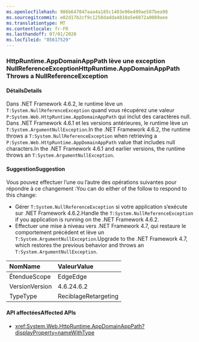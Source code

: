 ```yaml
---
ms.openlocfilehash: 986b647047aaa4a185c1403e96e499ae587bea98
ms.sourcegitcommit: e02d17b2cf9c1258dadda4810a5e6072a0089aee
ms.translationtype: MT
ms.contentlocale: fr-FR
ms.lasthandoff: 07/01/2020
ms.locfileid: "85617529"
---
```

### <a name="httpruntimeappdomainapppath-throws-a-nullreferenceexception"></a><span data-ttu-id="acab2-101">HttpRuntime.AppDomainAppPath lève une exception NullReferenceException</span><span class="sxs-lookup"><span data-stu-id="acab2-101">HttpRuntime.AppDomainAppPath Throws a NullReferenceException</span></span>

#### <a name="details"></a><span data-ttu-id="acab2-102">Détails</span><span class="sxs-lookup"><span data-stu-id="acab2-102">Details</span></span>

<span data-ttu-id="acab2-103">Dans .NET Framework 4.6.2, le runtime lève un `T:System.NullReferenceException` quand vous récupérez une valeur `P:System.Web.HttpRuntime.AppDomainAppPath` qui inclut des caractères null. Dans .NET Framework 4.6.1 et les versions antérieures, le runtime lève un `T:System.ArgumentNullException`.</span><span class="sxs-lookup"><span data-stu-id="acab2-103">In the .NET Framework 4.6.2, the runtime throws a `T:System.NullReferenceException` when retrieving a `P:System.Web.HttpRuntime.AppDomainAppPath` value that includes null characters.In the .NET Framework 4.6.1 and earlier versions, the runtime throws an `T:System.ArgumentNullException`.</span></span>

#### <a name="suggestion"></a><span data-ttu-id="acab2-104">Suggestion</span><span class="sxs-lookup"><span data-stu-id="acab2-104">Suggestion</span></span>

<span data-ttu-id="acab2-105">Vous pouvez effectuer l’une ou l’autre des opérations suivantes pour répondre à ce changement :</span><span class="sxs-lookup"><span data-stu-id="acab2-105">You can do either of the follow to respond to this change:</span></span>

- <span data-ttu-id="acab2-106">Gérer `T:System.NullReferenceException` si votre application s’exécute sur .NET Framework 4.6.2.</span><span class="sxs-lookup"><span data-stu-id="acab2-106">Handle the `T:System.NullReferenceException` if you application is running on the .NET Framework 4.6.2.</span></span>
- <span data-ttu-id="acab2-107">Effectuer une mise à niveau vers .NET Framework 4.7, qui restaure le comportement précédent et lève un `T:System.ArgumentNullException`.</span><span class="sxs-lookup"><span data-stu-id="acab2-107">Upgrade to the .NET Framework 4.7, which restores the previous behavior and throws an `T:System.ArgumentNullException`.</span></span>

| <span data-ttu-id="acab2-108">Nom</span><span class="sxs-lookup"><span data-stu-id="acab2-108">Name</span></span>    | <span data-ttu-id="acab2-109">Valeur</span><span class="sxs-lookup"><span data-stu-id="acab2-109">Value</span></span>       |
|:--------|:------------|
| <span data-ttu-id="acab2-110">Étendue</span><span class="sxs-lookup"><span data-stu-id="acab2-110">Scope</span></span>   | <span data-ttu-id="acab2-111">Edge</span><span class="sxs-lookup"><span data-stu-id="acab2-111">Edge</span></span>        |
| <span data-ttu-id="acab2-112">Version</span><span class="sxs-lookup"><span data-stu-id="acab2-112">Version</span></span> | <span data-ttu-id="acab2-113">4.6.2</span><span class="sxs-lookup"><span data-stu-id="acab2-113">4.6.2</span></span>       |
| <span data-ttu-id="acab2-114">Type</span><span class="sxs-lookup"><span data-stu-id="acab2-114">Type</span></span>    | <span data-ttu-id="acab2-115">Reciblage</span><span class="sxs-lookup"><span data-stu-id="acab2-115">Retargeting</span></span> |

#### <a name="affected-apis"></a><span data-ttu-id="acab2-116">API affectées</span><span class="sxs-lookup"><span data-stu-id="acab2-116">Affected APIs</span></span>

- <xref:System.Web.HttpRuntime.AppDomainAppPath?displayProperty=nameWithType>
